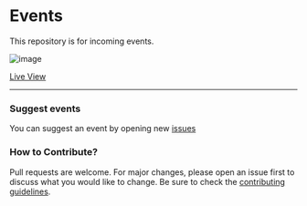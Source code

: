 # Events
This repository is for incoming events. 

![image](https://user-images.githubusercontent.com/73097560/127734929-501bede2-509a-4a25-8a25-f386356b226c.png)

[Live View](https://surpathhub.github.io/events/)

---

### Suggest events
You can suggest an event by opening new <a href="https://github.com/SurPathHub/events/issues">issues</a> 

### How to Contribute?
Pull requests are welcome. For major changes, please open an issue first to discuss what you would like to change. Be sure to check the <a href="https://github.com/SurPathHub/events/blob/main/CONTRIBUTING.md">contributing guidelines</a>.
